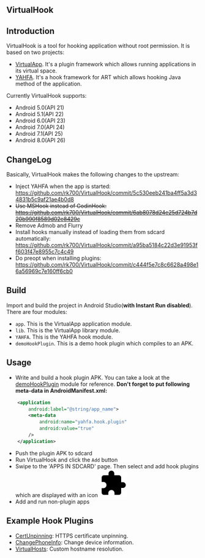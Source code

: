 VirtualHook
-----------

## Introduction 

VirtualHook is a tool for hooking application without root permission. It is based on two projects:

- [VirtualApp](https://github.com/asLody/VirtualApp). It's a plugin framework which allows running applications in its virtual space.
- [YAHFA](https://github.com/rk700/YAHFA). It's a hook framework for ART which allows hooking Java method of the application.

Currently VirtualHook supports:

- Android 5.0(API 21)
- Android 5.1(API 22)
- Android 6.0(API 23)
- Android 7.0(API 24)
- Android 7.1(API 25)
- Android 8.0(API 26)

## ChangeLog

Basically, VirtualHook makes the following changes to the upstream:

- Inject YAHFA when the app is started: https://github.com/rk700/VirtualHook/commit/5c530eeb241ba4ff5a3d34831b5c9af21ae4b0d8
- ~~Use MSHook instead of GodinHook: https://github.com/rk700/VirtualHook/commit/6ab8078d24e25d724b7d20b990f8589d02e8429c~~
- Remove Admob and Flurry
- Install hooks manually instead of loading them from sdcard automatically: https://github.com/rk700/VirtualHook/commit/a95ba5184c22d3e91953ff603f47e8955c7c4c49
- Do preopt when installing plugins: https://github.com/rk700/VirtualHook/commit/c444f5e7c8c6628a498e16a56969c7e160ff6cb0

## Build

Import and build the project in Android Studio(__with Instant Run disabled__). There are four modules:

- `app`. This is the VirtualApp application module.
- `lib`. This is the VirtualApp library module.
- `YAHFA`. This is the YAHFA hook module.
- `demoHookPlugin`. This is a demo hook plugin which compiles to an APK.

## Usage

- Write and build a hook plugin APK. You can take a look at the [demoHookPlugin](/VirtualApp/demoHookPlugin) module for reference. __Don't forget to put following meta-data in AndroidManifest.xml:__

```xml
    <application
        android:label="@string/app_name">
        <meta-data
            android:name="yahfa.hook.plugin"
            android:value="true"
        />
    </application>
```

- Push the plugin APK to sdcard
- Run VirtualHook and click the `Add` button
- Swipe to the 'APPS IN SDCARD' page. Then select and add hook plugins which are displayed with an icon ![](/VirtualApp/app/src/main/res/drawable-xxhdpi/ic_extension_black_24dp.png)
- Add and run non-plugin apps 

## Example Hook Plugins

- [CertUnpinning](https://github.com/rk700/CertUnpinning): HTTPS certificate unpinning.
- [ChangePhoneInfo](https://github.com/rk700/ChangePhoneInfo): Change device information.
- [VirtualHosts](https://github.com/rk700/VirtualHosts): Custom hostname resolution.
